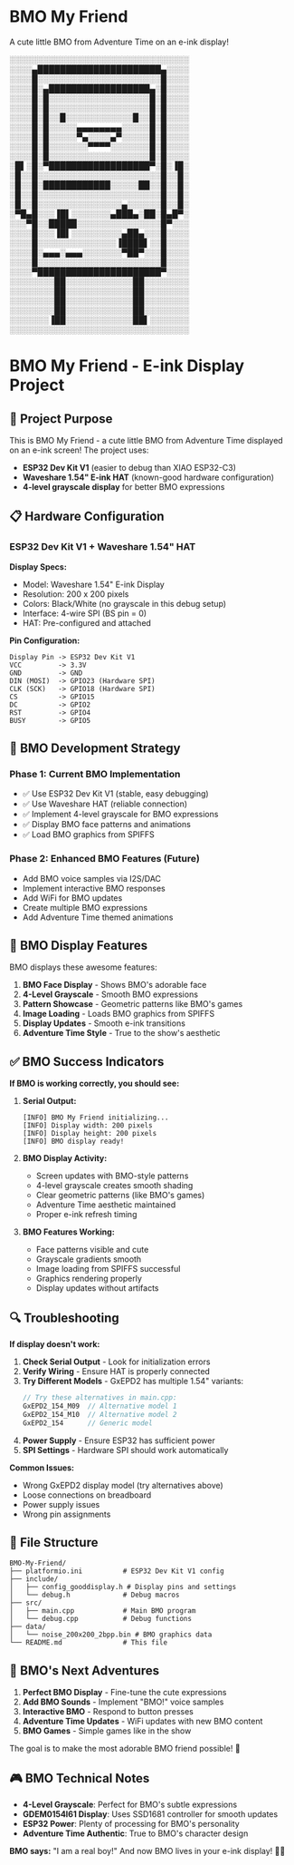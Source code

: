 # BMO My Friend
A cute little BMO from Adventure Time on an e-ink display!

░░░░░░░░░░░░░░░░░░░░░░░░░░░░░░░░
░░░░▄██████████████████████▄░░░░
░░░░█░░░░░░░░░░░░░░░░░░░░░░█░░░░
░░░░█░▄██████████████████▄░█░░░░
░░░░█░█░░░░░░░░░░░░░░░░░░█░█░░░░
░░░░█░█░░░░░░░░░░░░░░░░░░█░█░░░░
░░░░█░█░░█░░░░░░░░░░░░█░░█░█░░░░
░░░░█░█░░░░░▄▄▄▄▄▄▄▄░░░░░█░█░░░░
░░░░█░█░░░░░▀▄░░░░▄▀░░░░░█░█░░░░
░░░░█░█░░░░░░░▀▀▀▀░░░░░░░█░█░░░░
░░░░█░█░░░░░░░░░░░░░░░░░░█░█░░░░
░█▌░█░▀██████████████████▀░█░▐█░
░█░░█░░░░░░░░░░░░░░░░░░░░░░█░░█░
░█░░█░████████████░░░░░██░░█░░█░
░█░░█░░░░░░░░░░░░░░░░░░░░░░█░░█░
░█░░█░░░░░░░░░░░░░░░▄░░░░░░█░░█░
░▀█▄█░░░▐█▌░░░░░░░▄███▄░██░█▄█▀░
░░░▀█░░█████░░░░░░░░░░░░░░░█▀░░░
░░░░█░░░▐█▌░░░░░░░░░▄██▄░░░█░░░░
░░░░█░░░░░░░░░░░░░░▐████▌░░█░░░░
░░░░█░▄▄▄░▄▄▄░░░░░░░▀██▀░░░█░░░░
░░░░█░░░░░░░░░░░░░░░░░░░░░░█░░░░
░░░░▀██████████████████████▀░░░░
░░░░░░░░██░░░░░░░░░░░░██░░░░░░░░
░░░░░░░░██░░░░░░░░░░░░██░░░░░░░░
░░░░░░░░██░░░░░░░░░░░░██░░░░░░░░
░░░░░░░░██░░░░░░░░░░░░██░░░░░░░░
░░░░░░░▐██░░░░░░░░░░░░██▌░░░░░░░
░░░░░░░░░░░░░░░░░░░░░░░░░░░░░░░░



# BMO My Friend - E-ink Display Project

## 🎯 Project Purpose

This is BMO My Friend - a cute little BMO from Adventure Time displayed on an e-ink screen! The project uses:
- **ESP32 Dev Kit V1** (easier to debug than XIAO ESP32-C3)  
- **Waveshare 1.54" E-ink HAT** (known-good hardware configuration)
- **4-level grayscale display** for better BMO expressions

## 📋 Hardware Configuration

### ESP32 Dev Kit V1 + Waveshare 1.54" HAT

**Display Specs:**
- Model: Waveshare 1.54" E-ink Display
- Resolution: 200 x 200 pixels
- Colors: Black/White (no grayscale in this debug setup)
- Interface: 4-wire SPI (BS pin = 0)
- HAT: Pre-configured and attached

**Pin Configuration:**
```
Display Pin -> ESP32 Dev Kit V1
VCC         -> 3.3V
GND         -> GND
DIN (MOSI)  -> GPIO23 (Hardware SPI)
CLK (SCK)   -> GPIO18 (Hardware SPI)
CS          -> GPIO15
DC          -> GPIO2
RST         -> GPIO4
BUSY        -> GPIO5
```

## 🤖 BMO Development Strategy

### Phase 1: Current BMO Implementation
- ✅ Use ESP32 Dev Kit V1 (stable, easy debugging)
- ✅ Use Waveshare HAT (reliable connection)
- ✅ Implement 4-level grayscale for BMO expressions
- ✅ Display BMO face patterns and animations
- ✅ Load BMO graphics from SPIFFS

### Phase 2: Enhanced BMO Features (Future)
- Add BMO voice samples via I2S/DAC
- Implement interactive BMO responses
- Add WiFi for BMO updates
- Create multiple BMO expressions
- Add Adventure Time themed animations

## 🎯 BMO Display Features

BMO displays these awesome features:

1. **BMO Face Display** - Shows BMO's adorable face
2. **4-Level Grayscale** - Smooth BMO expressions  
3. **Pattern Showcase** - Geometric patterns like BMO's games
4. **Image Loading** - Loads BMO graphics from SPIFFS
5. **Display Updates** - Smooth e-ink transitions
6. **Adventure Time Style** - True to the show's aesthetic

## ✅ BMO Success Indicators

**If BMO is working correctly, you should see:**

1. **Serial Output:**
   ```
   [INFO] BMO My Friend initializing...
   [INFO] Display width: 200 pixels  
   [INFO] Display height: 200 pixels
   [INFO] BMO display ready!
   ```

2. **BMO Display Activity:**
   - Screen updates with BMO-style patterns
   - 4-level grayscale creates smooth shading
   - Clear geometric patterns (like BMO's games)
   - Adventure Time aesthetic maintained
   - Proper e-ink refresh timing

3. **BMO Features Working:**
   - Face patterns visible and cute
   - Grayscale gradients smooth  
   - Image loading from SPIFFS successful
   - Graphics rendering properly
   - Display updates without artifacts

## 🔍 Troubleshooting

**If display doesn't work:**

1. **Check Serial Output** - Look for initialization errors
2. **Verify Wiring** - Ensure HAT is properly connected
3. **Try Different Models** - GxEPD2 has multiple 1.54" variants:
   ```cpp
   // Try these alternatives in main.cpp:
   GxEPD2_154_M09  // Alternative model 1
   GxEPD2_154_M10  // Alternative model 2  
   GxEPD2_154      // Generic model
   ```
4. **Power Supply** - Ensure ESP32 has sufficient power
5. **SPI Settings** - Hardware SPI should work automatically

**Common Issues:**
- Wrong GxEPD2 display model (try alternatives above)
- Loose connections on breadboard
- Power supply issues
- Wrong pin assignments

## 📁 File Structure

```
BMO-My-Friend/
├── platformio.ini          # ESP32 Dev Kit V1 config
├── include/
│   ├── config_gooddisplay.h # Display pins and settings
│   └── debug.h             # Debug macros
├── src/
│   ├── main.cpp            # Main BMO program
│   └── debug.cpp           # Debug functions
├── data/
│   └── noise_200x200_2bpp.bin # BMO graphics data
└── README.md               # This file
```

## 🚀 BMO's Next Adventures

1. **Perfect BMO Display** - Fine-tune the cute expressions  
2. **Add BMO Sounds** - Implement "BMO!" voice samples
3. **Interactive BMO** - Respond to button presses
4. **Adventure Time Updates** - WiFi updates with new BMO content
5. **BMO Games** - Simple games like in the show

The goal is to make the most adorable BMO friend possible! 💚

## 🎮 BMO Technical Notes

- **4-Level Grayscale**: Perfect for BMO's subtle expressions
- **GDEM0154I61 Display**: Uses SSD1681 controller for smooth updates  
- **ESP32 Power**: Plenty of processing for BMO's personality
- **Adventure Time Authentic**: True to BMO's character design

**BMO says:** "I am a real boy!" And now BMO lives in your e-ink display! 🤖✨

